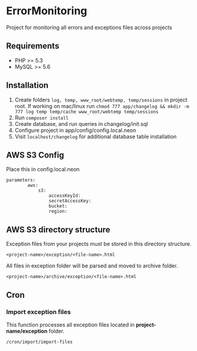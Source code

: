 ErrorMonitoring
===============

Project for monitoring all errors and exceptions files across projects

## Requirements
* PHP >= 5.3
* MySQL >= 5.6

## Installation

1. Create folders ```log, temp, www_root/webtemp, temp/sessions``` in project root. If working on mac/linux run ```chmod 777 app/changelog && mkdir -m 777 log temp temp/cache www_root/webtemp temp/sessions```
2. Run ```composer install```
3. Create database, and run queries in changelog/init.sql
5. Configure project in app/config/config.local.neon
6. Visit ```localhost/changelog``` for additional database table installation

## AWS S3 Config

Place this in config.local.neon

```
parameters:
        aws:
		    s3:
			    accessKeyId: 
			    secretAccessKey:
			    bucket:
			    region:
```
## AWS S3 directory structure
Exception files from your projects must be stored in this directory structure.
```
<project-name>/exception/<file-name>.html
```
All files in exception folder will be parsed and moved to archive folder.
```
<project-name>/archive/exception/<file-name>.html
```

## Cron
### Import exception files
This function processes all exception files located in  **project-name/exception** folder. 
```
/cron/import/import-files
```
